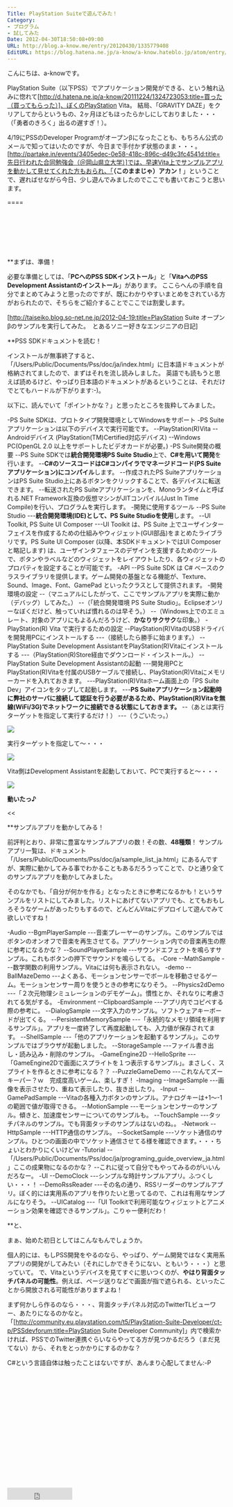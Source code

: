 ```yaml
---
Title: PlayStation Suiteで遊んでみた！
Category:
- プログラム
- 試してみた
Date: 2012-04-30T18:50:08+09:00
URL: http://blog.a-know.me/entry/20120430/1335779408
EditURL: https://blog.hatena.ne.jp/a-know/a-know.hateblo.jp/atom/entry/12921228815727979318
---
```


こんにちは、a-knowです。


PlayStation Suite（以下PSS）でアプリケーション開発ができる、という触れ込みに惚れて[http://d.hatena.ne.jp/a-know/20111224/1324723053:title=買った（買ってもらった）]、ぼくのPlayStation Vita。
結局、「GRAVITY DAZE」をクリアしてからというもの、2ヶ月ほどもほったらかしにしておりました・・・（「勇者のきろく」出るの遅すぎ！）。

4/19にPSSのDeveloper Programがオープンβになったことも、もちろん公式のメールで知ってはいたのですが、今日まで手付かず状態のまま・・・。
[http://partake.in/events/3405edec-0e58-418c-896c-d49c3fc4541d:title=先日行われた合同勉強会（＠岡山県立大学）]では、早速Vita上でサンプルアプリを動かして見せてくれた方もおられ、「<span class="deco" style="font-weight:bold;">（このままじゃ）アカン！</span>」ということで、遅ればせながら今日、少し遊んでみましたのでここでも書いておこうと思います。

====

<script async src="//pagead2.googlesyndication.com/pagead/js/adsbygoogle.js"></script>
<!-- article-top -->
<ins class="adsbygoogle"
     style="display:inline-block;width:728px;height:90px"
     data-ad-client="ca-pub-3463034538369189"
     data-ad-slot="8367620130"></ins>
<script>
(adsbygoogle = window.adsbygoogle || []).push({});
</script>


**まずは、準備！

必要な準備としては、「<span class="deco" style="font-weight:bold;">PCへのPSS SDKインストール</span>」と「<span class="deco" style="font-weight:bold;">VitaへのPSS Development Assistantのインストール</span>」があります。
ここらへんの手順を自分でまとめてみようと思ったのですが、既にわかりやすいまとめをされている方がおられたので、そちらをご紹介することでここでは割愛します。


[http://taiseiko.blog.so-net.ne.jp/2012-04-19:title=PlayStation Suite オープンβのサンプルを実行してみた。　とあるソニー好きなエンジニアの日記]



**PSS SDKドキュメントを読む！

インストールが無事終了すると、「/Users/Public/Documents/Pss/doc/ja/index.html」に日本語ドキュメントが格納されてましたので、まずはそれを流し読みしました。
英語でも読もうと思えば読めるけど、やっぱり日本語のドキュメントがあるということは、それだけでとてもハードルが下がります:-)。

以下に、読んでいて「ポイントかな？」と思ったところを抜粋してみました。


>>
-PS Suite SDKは、プロトタイプ開発環境としてWindowsをサポート
-PS Suiteアプリケーションは以下のデバイスで実行可能です。
--PlayStation(R)Vita
--Androidデバイス (PlayStation(TM)Certified対応デバイス)
--Windows PC(OpenGL 2.0 以上をサポートしたビデオカードが必要。)
-PS Suite開発の概要
--PS Suite SDKでは<span class="deco" style="font-weight:bold;">統合開発環境PS Suite Studio</span>上で、<span class="deco" style="font-weight:bold;">C#を用いて開発</span>を行います。
--<span class="deco" style="font-weight:bold;">C#のソースコードはC#コンパイラでマネージドコード(PS Suiteアプリケーション)にコンパイル</span>します。
--作成されたPS SuiteアプリケーションはPS Suite Studio上にあるボタンをクリックすることで、各デバイスに転送できます。
--転送されたPS Suiteアプリケーションを、Monoランタイムと呼ばれる.NET Framework互換の仮想マシンがJITコンパイル(Just In Time Compile)を行い、プログラムを実行します。
-開発に使用するツール
--PS Suite Studio
---<span class="deco" style="font-weight:bold;">統合開発環境(IDE)として、PS Suite Studioを使用</span>します。
--UI Toolkit, PS Suite UI Composer
---UI Toolkit は、PS Suite 上でユーザインターフェイスを作成するための仕組みやウィジェット(GUI部品)をまとめたライブラリです。PS Suite UI Composer (以降、本SDKドキュメントではUI Composerと略記します) は、ユーザインタフェースのデザインを支援するためのツールで、ボタンやラベルなどのウィジェットをレイアウトしたり、各ウィジェットのプロパティを設定することが可能です。
-API
--PS Suite SDK は C# ベースのクラスライブラリを提供します。ゲーム開発の基盤となる機能が、Texture、Sound、Image、Font、GamePad といったクラスとして提供されます。
-開発環境の設定
--（マニュアルにしたがって、ここでサンプルアプリを実際に動か（デバッグ）してみた。）
--（「統合開発環境 PS Suite Studio」。Eclipseオンリーなぼくだけど、触っていれば慣れるのは早そう。）
--（Windows上でのエミュレート、対象のアプリにもよるんだろうけど、<span class="deco" style="font-weight:bold;">かなりサクサク</span>な印象。）
-PlayStation(R) Vita で実行するための設定
--PlayStation(R)VitaのUSBドライバを開発用PCにインストールする
---（接続したら勝手に始まります。）
--PlayStation Suite Development AssistantをPlayStation(R)Vitaにインストールする
---（PlayStation(R)Store経由でダウンロード・インストール。）
--PlayStation Suite Development Assistantの起動
---開発用PCとPlayStation(R)Vitaを付属のUSBケーブルで接続し、PlayStation(R)Vitaにメモリーカードを入れておきます。
---PlayStation(R)Vitaホーム画面上の「PS Suite Dev」アイコンをタップして起動します。
---<span class="deco" style="font-weight:bold;">PS Suiteアプリケーション起動時に弊社のサーバに接続して認証を行う必要があるため、PlayStation(R)Vitaを無線(WiFi/3G)でネットワークに接続できる状態にしておきます。</span>
--（あとは実行ターゲットを指定して実行するだけ！）
---（うごいたっ。）


<img src="http://lh4.ggpht.com/AlI8BzkgqXGeDtHYoGOrFJjGLlWr_Ev2tqTFRu0eogbnzYs7Jhgh9m8Q3AiBL96VWLOIhnUvZuAnFe2BJw2Vhqha=s400">

実行ターゲットを指定して〜・・・



<img src="http://lh4.ggpht.com/CBXF6_0HViXtRASok76300_EfjjqrpgZBuVlnPZTFGqnNe0DCQ3GmQjqiuAiSB_tl39dnO80Pdan806hJn9haA=s512">

Vita側はDevelopment Assistantを起動しておいて、PCで実行すると〜・・・



<img src="http://lh4.ggpht.com/gTYj2v6UAqLf7-fO9QTsgNu8CUO8h93d2kUdECPBEWnwq5GS-4JDA-cEF6D4-Fs4KDt-BH7ekmDjeAZ8h_NeGvk=s512">

<span class="deco" style="font-weight:bold;">動いたっ♪</span>





<<



**サンプルアプリを動かしてみる！

前評判とおり、非常に豊富なサンプルアプリの数！その数、<span class="deco" style="font-weight:bold;">48種類</span>！
サンプルアプリ一覧は、ドキュメント「/Users/Public/Documents/Pss/doc/ja/sample_list_ja.html」にあるんですが、実際に動かしてみる事でわかることもあるだろうってことで、ひと通り全てのサンプルアプリを動かしてみました。

そのなかでも、「自分が何かを作る」となったときに参考になるかも！というサンプルをリストにしてみました。リストにあげてないアプリでも、とてもおもしろそうなゲームがあったりもするので、どんどんVitaにデプロイして遊んでみて欲しいですね！



-Audio
--BgmPlayerSample
---音楽プレーヤーのサンプル。このサンプルではボタンのオンオフで音楽を再生させてる。アプリケーション内での音楽再生の際に参考になるかな？
--SoundPlayerSample
---サウンドエフェクトを鳴らすサンプル。これもボタンの押下でサウンドを鳴らしてる。
-Core
--MathSample
---数学関数の利用サンプル。Vitaには何も表示されない。
-demo
--BallMazeDemo
---よくある、モーションセンサーでボールを移動させるゲーム。モーションセンサー周りを使うときの参考になりそう。
--Physics2dDemo
---「２次元物理シミュレーションのデモゲーム」。慣性とか、それなりに考慮されてる気がする。
-Environment
--ClipboardSample
---アプリ内でコピペする際の参考に。
--DialogSample
---文字入力のサンプル。ソフトウェアキーボードが出てくる。
--PersistentMemorySample
---「永続的なメモリ領域を利用するサンプル」。アプリを一度終了して再度起動しても、入力値が保存されてます。
--ShellSample
---「他のアプリケーションを起動するサンプル」。このサンプルではブラウザが起動しました。
--StorageSample
---ファイル書き出し・読み込み・削除のサンプル。
-GameEngine2D
--HelloSprite
---「GameEngine2Dで画面にスプライトを１つ表示するサンプル」。まさしく、スプライトを作るときに参考になる？？
--PuzzleGameDemo
---これなんてズーキーパー？ｗ　完成度高いゲーム、楽しすぎ！
-Imaging
--ImageSample
---画像を表示させたり、重ねて表示したり、抜き出したり。
-Input
--GamePadSample
---Vitaの各種入力ボタンのサンプル。アナログキーは+1〜-1の範囲で値が取得できる。
--MotionSample
---モーションセンサーのサンプル。傾きと、加速度センサーについてのサンプルも。
--TouchSample
---タッチパネルのサンプル。でも背面タッチのサンプルはないのね。。
-Network
--HttpSample
---HTTP通信のサンプル。
--SocketSample
---ソケット通信のサンプル。ひとつの画面の中でソケット通信させてる様を確認できます。・・・ちょいとわかりにくいけどｗ
-Tutorial
--「/Users/Public/Documents/Pss/doc/ja/programing_guide_overview_ja.html」ここの成果物になるのかな？
--これに従って自分でもやってみるのがいいんだろなー。
-UI
--DemoClock
---シンプルな時計サンプルアプリ。ふつくしい・・・！
--DemoRssReader
---その名の通り、RSSリーダーのサンプルアプリ。ぼく的には実用系のアプリを作りたいと思ってるので、これは有用なサンプルになりそう。
--UICatalog
---「UI Toolkitで利用可能なウィジェットとアニメーション効果を確認できるサンプル」。こりゃー便利だわ！



**と、

まぁ、始めた初日としてはこんなもんでしょうか。

個人的には、もしPSS開発をやるのなら、やっぱり、ゲーム開発ではなく実用系アプリの開発がしてみたい（それにしかできそうにない、ともいう・・・）と思っていて。
で、Vitaというデバイスを見てすぐに思いつくのが、<span class="deco" style="font-weight:bold;">やはり背面タッチパネルの可能性</span>。例えば、ページ送りなどで画面が指で遮られる、といったことから開放される可能性がありますよね！


まず何かしら作るのなら・・・、背面タッチパネル対応のTwitterTLビューワー、あたりになるのかなと。「[http://community.eu.playstation.com/t5/PlayStation-Suite-Developer/ct-p/PSSdevforum:title=PlayStation Suite Developer Community]」内で検索かければ、PSSでのTwitter連携ぐらいならやってる方が見つかるだろう（まだ見てない）から、それをとっかかりにするのかな？


C#という言語自体は触ったことはないですが、あんまり心配してません:-P


<script async src="//pagead2.googlesyndication.com/pagead/js/adsbygoogle.js"></script>
<!-- article-bottom2 -->
<ins class="adsbygoogle"
     style="display:inline-block;width:300px;height:250px"
     data-ad-client="ca-pub-3463034538369189"
     data-ad-slot="5274552934"></ins>
<script>
(adsbygoogle = window.adsbygoogle || []).push({});
</script>


<iframe src="http://blog.hatena.ne.jp/a-know/a-know.hateblo.jp/subscribe/iframe" allowtransparency="true" frameborder="0" scrolling="no" width="150" height="28"></iframe>
